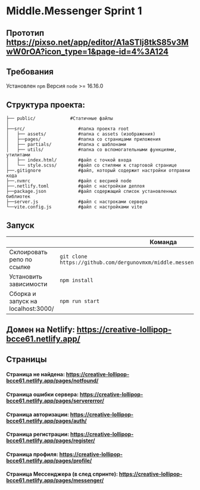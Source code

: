 # Middle.Messenger Sprint 1

## Прототип https://pixso.net/app/editor/A1aSTIj8tkS85v3MwW0rOA?icon_type=1&page-id=4%3A124

## Требования

Установлен `npm`
Версия `node` >= 16.16.0 

## Структура проекта:

```
├── public/             #Статичные файлы
│  
├──src/                    #папка проекта root
│   ├── assets/            #папка с assets (изображения)
│   ├──pages/              #папка со страницами приложения
│   ├── partials/          #папка с шаблонами
│   ├── utils/             #папка со вспомогательными функциями, утилитами
│   ├── index.html/        #файл с точкой входа
│   └── style.scss/        #файл со стилями к стартовой странице
├──.gitignore              #файл, который содержит настройки отправки кода 
├──.nvmrc                  #файл c весрией node  
├──.netlify.toml           #файл c настройкаи деплоя
├──package.json            #файл содержащий список установленных библиотек
├──server.js               #файл с настроками сервера
└──vite.config.js          #файл c настройками vite
```

## Запуск

| 	                                  | Команда                                                                           |
|-------------------------------------|-----------------------------------------------------------------------------------|
| Склоировать репо по ссылке          | `git clone https://github.com/dergunovmxm/middle.messenger.praktikum.yandex.git`  | 
| Установить зависимости              | `npm install`                                                                     |                                                               
| Сборка и запуск на localhost:3000/  | `npm run start`                                                                   |                                                        


## Домен на Netlify: https://creative-lollipop-bcce61.netlify.app/

## Страницы
#### Страница не найдена: https://creative-lollipop-bcce61.netlify.app/pages/notfound/
#### Страница ошибки сервера: https://creative-lollipop-bcce61.netlify.app/pages/servererror/
#### Страница авторизации: https://creative-lollipop-bcce61.netlify.app/pages/auth/
#### Страница регистрации: https://creative-lollipop-bcce61.netlify.app/pages/register/
#### Страница профиля: https://creative-lollipop-bcce61.netlify.app/pages/profile/
#### Страница Мессенджера (в след спринте): https://creative-lollipop-bcce61.netlify.app/pages/messenger/

